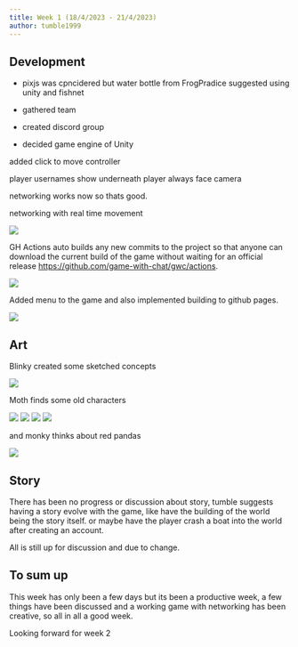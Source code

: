 ```yaml
---
title: Week 1 (18/4/2023 - 21/4/2023)
author: tumble1999
---
```


## Development
* pixjs was cpncidered but water bottle from FrogPradice suggested using unity and fishnet

* gathered team
* created discord group
* decided game engine of Unity

added click to move controller

player usernames show underneath player always face camera

networking works now so thats good.

networking with real time movement

![](/devlog/uploads/week1/net.webp)

GH Actions auto builds any new commits to the project so that anyone can download the current build of the game without waiting for an official release 
https://github.com/game-with-chat/gwc/actions.

![](/devlog/uploads/week1/gh-actions.png)

Added menu to the game and also implemented building to github pages. 

![](/devlog/uploads/week1/menu.webp)



## Art
Blinky created some sketched concepts

![](/devlog/uploads/week1/concepts.webp)

Moth finds some old characters

![](/devlog/uploads/week1/moth_1.webp)
![](/devlog/uploads/week1/moth_2.webp)
![](/devlog/uploads/week1/moth_3.webp)
![](/devlog/uploads/week1/moth_4.webp)


and monky thinks about red pandas

![](/devlog/uploads/week1/panda.webp)

## Story
There has been no progress or discussion about story, tumble suggests having a story evolve with the game, like have the building of the world being the story itself. or maybe have the player crash a boat into the world after creating an account.

All is still up for discussion and due to change.

## To sum up
This week has only been a few days but its been a productive week, a few things have been discussed and a working game with networking has been creative, so all in all a good week.


Looking forward for week 2